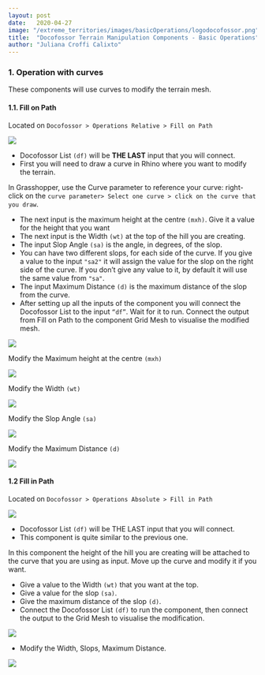 ```yaml
---
layout: post
date:   2020-04-27
image: "/extreme_territories/images/basicOperations/logodocofossor.png"
title:  "Docofossor Terrain Manipulation Components - Basic Operations"
author: "Juliana Croffi Calixto"
---
```


### 1. Operation with curves

These components will use curves to modify the terrain mesh.

#### 1.1.	Fill on Path

Located on `Docofossor > Operations Relative > Fill on Path`


![](/extreme_territories/images/basicOperations/COMPONENT_LOCATION_1.jpg?raw=true)


* Docofossor List `(df)` will be **THE LAST** input that you will connect.
* First you will need to draw a curve in Rhino where you want to modify the terrain.

In Grasshopper, use the Curve parameter to reference your curve: right-click on the `curve parameter> Select one curve > click on the curve that you draw`. 

* The next input is the maximum height at the centre `(mxh)`. Give it a value for the height that you want
* The next input is the Width `(wt)` at the top of the hill you are creating.
* The input Slop Angle `(sa)` is the angle, in degrees, of the slop.
* You can have two different slops, for each side of the curve. If you give a value to the input `"sa2"` it will assign the value for the slop on the right side of the curve. If you don’t give any value to it, by default it will use the same value from `"sa"`.
* The input Maximum Distance `(d)` is the maximum distance of the slop from the curve.
* After setting up all the inputs of the component you will connect the Docofossor List to the input `“df”`. Wait for it to run. Connect the output from Fill on Path to the component Grid Mesh to visualise the modified mesh.


![](/extreme_territories/images/basicOperations/GIF_01.gif?raw=true)

Modify the Maximum height at the centre `(mxh)`

![](/extreme_territories/images/basicOperations/GIF_02.gif?raw=true)

Modify the Width `(wt)`

![](/extreme_territories/images/basicOperations/GIF_03.gif?raw=true)

Modify the Slop Angle `(sa)`

![](/extreme_territories/images/basicOperations/GIF_04.gif?raw=true)

Modify the Maximum Distance `(d)`

![](/extreme_territories/images/basicOperations/GIF_05.gif?raw=true)

#### 1.2 Fill in Path

Located on `Docofossor > Operations Absolute > Fill in Path`

![](/extreme_territories/images/basicOperations/COMPONENT_LOCATION_2.jpg?raw=true)

* Docofossor List `(df)` will be THE LAST input that you will connect.
* This component is quite similar to the previous one. 

In this component the height of the hill you are creating will be attached to the curve that you are using as input. Move up the curve and modify it if you want. 

* Give a value to the Width `(wt)` that you want at the top.
* Give a value for the slop `(sa)`.
* Give the maximum distance of the slop `(d)`.
* Connect the Docofossor List `(df)` to run the component, then connect the output to the Grid Mesh to visualise the modification.

![](/extreme_territories/images/basicOperations/GIF_06.gif?raw=true)

* Modify the Width, Slops, Maximum Distance.

![](/extreme_territories/images/basicOperations/GIF_07-min.gif?raw=true)
